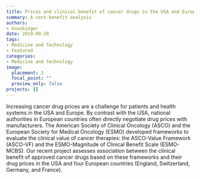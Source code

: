 ```yaml
---
title: Prices and clinical benefit of cancer drugs in the USA and Europe
summary: A cost-benefit analysis
authors: 
- knvokinger
date: 2019-09-28
tags: 
- Medicine and Technology
- Featured
categories:
- Medicine and Technology
image:
  placement: 2
  focal_point: ""
  preview_only: false
projects: []
---
```


Increasing cancer drug prices are a challenge for patients and health systems in the USA and Europe. By contrast with the USA, national authorities in European countries often directly negotiate drug prices with manufacturers. The American Society of Clinical Oncology (ASCO) and the European Society for Medical Oncology (ESMO) developed frameworks to evaluate the clinical value of cancer therapies: the ASCO-Value Framework (ASCO-VF) and the ESMO-Magnitude of Clinical Benefit Scale (ESMO-MCBS). Our recent project assesses association between the clinical benefit of approved cancer drugs based on these frameworks and their drug prices in the USA and four European countries (England, Switzerland, Germany, and France).
